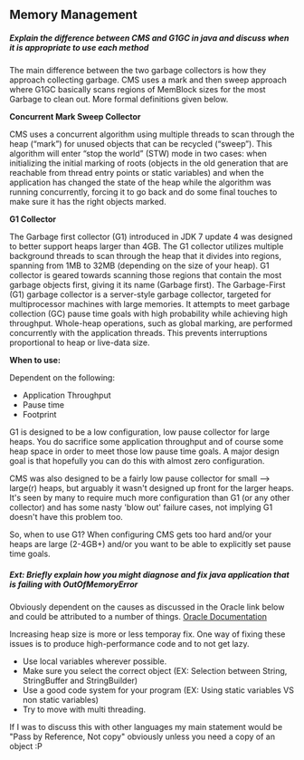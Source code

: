 ## Memory Management

##### Explain the difference between CMS and G1GC in java and discuss when it is appropriate to use each method
The main difference between the two garbage collectors is how they approach collecting garbage. CMS uses a mark and then sweep approach where G1GC basically scans regions of MemBlock sizes for the most Garbage to clean out. More formal definitions given below.

**Concurrent Mark Sweep Collector**

CMS uses a concurrent algorithm using multiple threads to scan through the heap (“mark”) for unused objects that can be recycled (“sweep”). This algorithm will enter “stop the world” (STW) mode in two cases: when initializing the initial marking of roots (objects in the old generation that are reachable from thread entry points or static variables) and when the application has changed the state of the heap while the algorithm was running concurrently, forcing it to go back and do some final touches to make sure it has the right objects marked.

**G1 Collector**

The Garbage first collector (G1) introduced in JDK 7 update 4 was designed to better support heaps larger than 4GB. The G1 collector utilizes multiple background threads to scan through the heap that it divides into regions, spanning from 1MB to 32MB (depending on the size of your heap). G1 collector is geared towards scanning those regions that contain the most garbage objects first, giving it its name (Garbage first).
The Garbage-First (G1) garbage collector is a server-style garbage collector, targeted for multiprocessor machines with large memories. It attempts to meet garbage collection (GC) pause time goals with high probability while achieving high throughput. Whole-heap operations, such as global marking, are performed concurrently with the application threads. This prevents interruptions proportional to heap or live-data size.

**When to use:**

Dependent on the following:
- Application Throughput
- Pause time
- Footprint

G1 is designed to be a low configuration, low pause collector for large heaps. You do sacrifice some application throughput and of course some heap space in order to meet those low pause time goals. A major design goal is that hopefully you can do this with almost zero configuration.

CMS was also designed to be a fairly low pause collector for small --> large(r) heaps, but arguably it wasn't designed up front for the larger heaps. It's seen by many to require much more configuration than G1 (or any other collector) and has some nasty 'blow out' failure cases, not implying G1 doesn't have this problem too.

So, when to use G1?  When configuring CMS gets too hard and/or your heaps are large (2-4GB+) and/or you want to be able to explicitly set pause time goals.

##### Ext: Briefly explain how you might diagnose and fix java application that is failing with *OutOfMemoryError*
Obviously dependent on the causes as discussed in the Oracle link below and could be attributed to a number of things.
[Oracle Documentation](https://docs.oracle.com/javase/8/docs/technotes/guides/troubleshoot/memleaks002.html)

Increasing heap size is more or less temporay fix. One way of fixing these issues is to produce high-performance code and to not get lazy.
* Use local variables wherever possible.
* Make sure you select the correct object (EX: Selection between String, StringBuffer and StringBuilder)
* Use a good code system for your program (EX: Using static variables VS non static variables)
* Try to move with multi threading.

If I was to discuss this with other languages my main statement would be "Pass by Reference, Not copy" obviously unless you need a copy of an object :P
